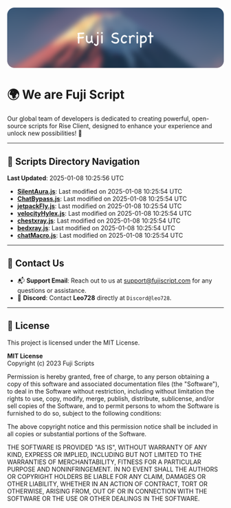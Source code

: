 ![Banner](.github/b.webp)

# 🌍 **We are Fuji Script**

Our global team of developers is dedicated to creating powerful, open-source scripts for Rise Client, designed to enhance your experience and unlock new possibilities! 🌟

---
<!-- SCRIPTS_NAVIGATION_START -->
## 📂 **Scripts Directory Navigation**

**Last Updated**: 2025-01-08 10:25:56 UTC

- **[SilentAura.js](scripts/SilentAura.js)**: Last modified on 2025-01-08 10:25:54 UTC
- **[ChatBypass.js](scripts/ChatBypass.js)**: Last modified on 2025-01-08 10:25:54 UTC
- **[jetpackFly.js](scripts/jetpackFly.js)**: Last modified on 2025-01-08 10:25:54 UTC
- **[velocityHylex.js](scripts/velocityHylex.js)**: Last modified on 2025-01-08 10:25:54 UTC
- **[chestxray.js](scripts/chestxray.js)**: Last modified on 2025-01-08 10:25:54 UTC
- **[bedxray.js](scripts/bedxray.js)**: Last modified on 2025-01-08 10:25:54 UTC
- **[chatMacro.js](scripts/chatMacro.js)**: Last modified on 2025-01-08 10:25:54 UTC

<!-- SCRIPTS_NAVIGATION_END -->

---

## 💬 **Contact Us**  
- 📬 **Support Email**: Reach out to us at [support@fujiscript.com](mailto:support@fujiscript.com) for any questions or assistance.  
- 💬 **Discord**: Contact **Leo728** directly at `Discord@leo728`.

---

## 📜 **License**

This project is licensed under the MIT License.  

**MIT License**  
Copyright (c) 2023 Fuji Scripts  

Permission is hereby granted, free of charge, to any person obtaining a copy of this software and associated documentation files (the "Software"), to deal in the Software without restriction, including without limitation the rights to use, copy, modify, merge, publish, distribute, sublicense, and/or sell copies of the Software, and to permit persons to whom the Software is furnished to do so, subject to the following conditions:  

The above copyright notice and this permission notice shall be included in all copies or substantial portions of the Software.  

THE SOFTWARE IS PROVIDED "AS IS", WITHOUT WARRANTY OF ANY KIND, EXPRESS OR IMPLIED, INCLUDING BUT NOT LIMITED TO THE WARRANTIES OF MERCHANTABILITY, FITNESS FOR A PARTICULAR PURPOSE AND NONINFRINGEMENT. IN NO EVENT SHALL THE AUTHORS OR COPYRIGHT HOLDERS BE LIABLE FOR ANY CLAIM, DAMAGES OR OTHER LIABILITY, WHETHER IN AN ACTION OF CONTRACT, TORT OR OTHERWISE, ARISING FROM, OUT OF OR IN CONNECTION WITH THE SOFTWARE OR THE USE OR OTHER DEALINGS IN THE SOFTWARE.  
